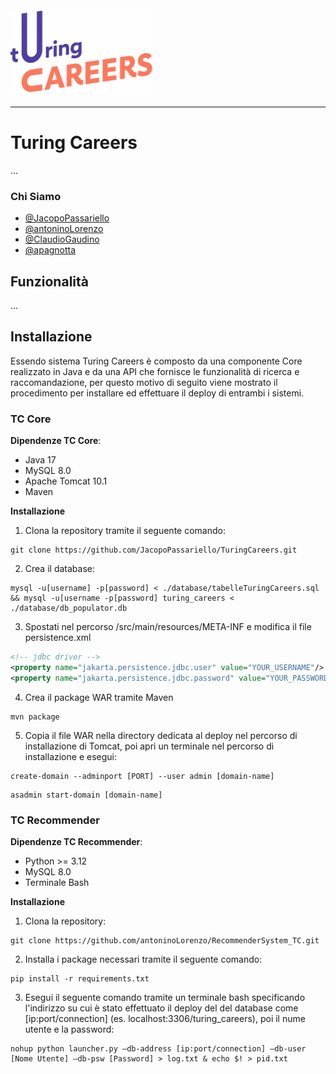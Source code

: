 <div style="display: flex; justify-content: center; align-items: center; border-bottom:2px solid gray">
    <a href="https://www.youtube.com/watch?v=xvFZjo5PgG0">
        <img id="logo" src="./Documentazione/static/text_logo.svg" alt="" style="padding: 20px 0; width: 45%; height: 45%">
    </a>
</div>

# Turing Careers
...

### Chi Siamo
- <a href="https://github.com/JacopoPassariello">@JacopoPassariello</a>
- <a href="https://github.com/antoninoLorenzo">@antoninoLorenzo</a>
- <a href="https://github.com/ClaudioGaudino">@ClaudioGaudino</a>
- <a href="https://github.com/apagnotta">@apagnotta</a>

## Funzionalità
...

## Installazione
Essendo sistema Turing Careers è composto da una componente Core realizzato in Java e da una API 
che fornisce le funzionalità di ricerca e raccomandazione, per questo motivo di seguito viene 
mostrato il procedimento per installare ed effettuare il deploy di entrambi i sistemi.


### TC Core
**Dipendenze TC Core**:
- Java 17
- MySQL 8.0
- Apache Tomcat 10.1
- Maven

**Installazione**
1. Clona la repository tramite il seguente comando:
``` 
git clone https://github.com/JacopoPassariello/TuringCareers.git 
```
2. Crea il database:
```
mysql -u[username] -p[password] < ./database/tabelleTuringCareers.sql && mysql -u[username -p[password] turing_careers < ./database/db_populator.db
```

3. Spostati nel percorso /src/main/resources/META-INF e modifica il file persistence.xml 
```xml
<!-- jdbc driver -->
<property name="jakarta.persistence.jdbc.user" value="YOUR_USERNAME"/>
<property name="jakarta.persistence.jdbc.password" value="YOUR_PASSWORD"/>
```

4. Crea il package WAR tramite Maven
```
mvn package
```

5. Copia il file WAR nella directory dedicata al deploy nel percorso di installazione di Tomcat, poi apri un terminale nel percorso di installazione e esegui:
```
create-domain --adminport [PORT] --user admin [domain-name] 
```
```
asadmin start-domain [domain-name]
```


### TC Recommender
**Dipendenze TC Recommender**:
- Python >= 3.12
- MySQL 8.0
- Terminale Bash


**Installazione**
1. Clona la repository:
```
git clone https://github.com/antoninoLorenzo/RecommenderSystem_TC.git
```
2. Installa i package necessari tramite il seguente comando:
```
pip install -r requirements.txt
```
3. Esegui il seguente comando tramite un terminale bash specificando l'indirizzo su cui è stato 
effettuato il deploy del del database come [ip:port/connection] (es. localhost:3306/turing_careers), poi il nume utente e la password:
```
nohup python launcher.py —db-address [ip:port/connection] —db-user [Nome Utente] —db-psw [Password] > log.txt & echo $! > pid.txt
```


